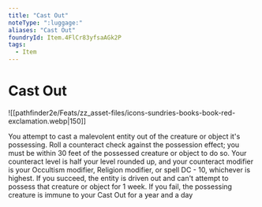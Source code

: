 ```yaml
---
title: "Cast Out"
noteType: ":luggage:"
aliases: "Cast Out"
foundryId: Item.4FlCr83yfsaAGk2P
tags:
  - Item
---
```


# Cast Out
![[pathfinder2e/Feats/zz_asset-files/icons-sundries-books-book-red-exclamation.webp|150]]

You attempt to cast a malevolent entity out of the creature or object it's possessing. Roll a counteract check against the possession effect; you must be within 30 feet of the possessed creature or object to do so. Your counteract level is half your level rounded up, and your counteract modifier is your Occultism modifier, Religion modifier, or spell DC - 10, whichever is highest. If you succeed, the entity is driven out and can't attempt to possess that creature or object for 1 week. If you fail, the possessing creature is immune to your Cast Out for a year and a day
